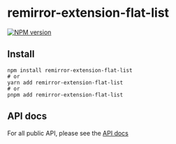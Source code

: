 # remirror-extension-flat-list

[![NPM version](https://img.shields.io/npm/v/remirror-extension-flat-list?color=a1b858&label=)](https://www.npmjs.com/package/remirror-extension-flat-list)

## Install

```
npm install remirror-extension-flat-list
# or
yarn add remirror-extension-flat-list
# or
pnpm add remirror-extension-flat-list
```

## API docs

For all public API, please see the [API docs](https://paka.dev/npm/remirror-extension-flat-list)
